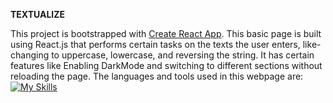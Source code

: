 **TEXTUALIZE**

This project is bootstrapped with [Create React App](https://github.com/facebook/create-react-app).
This basic page is built using React.js that performs certain tasks on the texts the user enters, like- changing to uppercase, lowercase, and reversing the string.
It has certain features like Enabling DarkMode and switching to different sections without reloading the page.
The languages and tools used in this webpage are:
[![My Skills](https://skillicons.dev/icons?i=js,html,css,bootstrap,jsx)](https://skillicons.dev)
